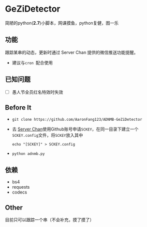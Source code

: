 # GeZiDetector

简陋的python(**2.7**)小脚本，网课摸鱼，python复健，图一乐

## 功能

跟踪某串的动态，更新时通过 Server Chan 提供的微信推送功能提醒。

* 建议与`cron `配合使用
## 已知问题
+ [ ] 愚人节全员红名特效时失效

## Before It

* `git clone https://github.com/AaronFang123/ADNMB-GeZiDetector`

* 去 [Server Chan](http://sc.ftqq.com/3.version)使用Github账号申请`SCKEY`，在同一目录下建立一个`SCKEY.config`文件，将`SCKEY`放入其中

  `echo "[SCKEY]" > SCKEY.config`

* `python adnmb.py`

## 依赖

* bs4
* requests
* codecs

## Other

目前只可以跟踪一个串（不会补充，摸了摸了）